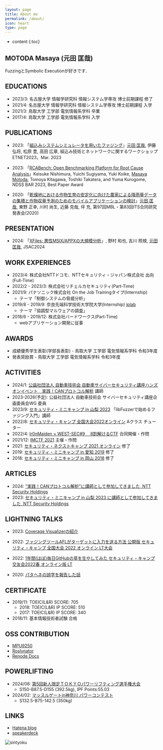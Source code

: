 ```yaml
---
layout: page
title: About me
permalink: /about/
icon: heart
type: page
---
```


* content
{:toc}

## MOTODA Masaya (元田 匡哉)

FuzzingとSymbolic Executionが好きです．

## EDUCATIONS

- 2023/3: 名古屋大学 情報学研究科 情報システム学専攻 博士前期課程 修了
- 2021/4: 名古屋大学 情報学研究科 情報システム学専攻 博士前期課程 入学
- 2021/3: 鳥取大学 工学部 電気情報系学科 卒業
- 2017/4: 鳥取大学 工学部 電気情報系学科 入学

## PUBLICATIONS

- 2023: 「[組込みシステムシミュレータを用いたファジング](http://id.nii.ac.jp/1001/00225409/)」<u>元田 匡哉</u>, 伊藤 弘将, 松原 豊, 高田 広章, 組込み技術とネットワークに関するワークショップ ETNET2023，Mar. 2023

- 2023: 「[RCABench: Open Benchmarking Platform for Root Cause Analysis](https://arxiv.org/abs/2303.05029)」Keisuke Nishimura, Yuichi Sugiyama, Yuki Koike, <u>Masaya Motoda</u>, Tomoya Kitagawa, Toshiki Takatera, and Yuma Kurogome, NDSS BAR 2023, Best Paper Award

- 2020: 「[乾燥地における作物生育の安定化に向けた農家による降雨量データの集積と作物収量予測のためのモバイルアプリケーションの検討](http://id.nii.ac.jp/1001/00207751/)」<u>元田 匡哉</u>, 東野 正幸, 川村 尚生, 近藤 克哉, 坪 充, 第97回MBL・第83回ITS合同研究発表会(2020)

## PRESENTATION

- 2024: 「[XFiles: 悪性MSIX/APPXの大規模分析](https://jsac.jpcert.or.jp/timetable.html)」, 野村 和也, 吉川 照規, <u>元田 匡哉</u>, JSAC2024

## WORK EXPERIENCES

- 2023/4: 株式会社NTTドコモ、NTTセキュリティ・ジャパン株式会社 出向(Full-Time)
- 2022/2 - 2023/3: 株式会社リチェルカセキュリティ(Part-Time)
- 2021/9: パナソニック株式会社 On the Job Trainingタイプ(Internship)
  - テーマ「制御システムの脅威分析」
- 2019/8 - 2019/9: 奈良先端科学技術大学院大学(Internship) [iplab](https://iplab.naist.jp/ja/members/interns/)
  - テーマ「協調型マルウェアの調査」
- 2018/6 - 2019/12: 株式会社バードワークス(Part-Time)
  - webアプリケーション開発に従事

## AWARDS

- 成績優秀学生表彰(学部長表彰) - 鳥取大学 工学部 電気情報系学科 令和3年度
- 発表奨励賞 - 鳥取大学 工学部 電気情報系学科 令和3年度

## ACTIVITIES

- 2024/1: [公益社団法人 自動車技術会 自動車サイバーセキュリティ講座ハンズオンイベント　実践！CANプロトコル解析](https://www.jsae.or.jp/event/detail/742/) 講師
- 2023-2026(予定): 公益社団法人 自動車技術会 サイバーセキュリティ講座企画委員会WG 委員
- 2023/9: [セキュリティ・ミニキャンプ in 山梨 2023](https://www.security-camp.or.jp/minicamp/yamanashi2023.html) 「libFuzzerで始めるファジング入門」講師
- 2022/8: [セキュリティ・キャンプ 全国大会2022オンライン](https://www.ipa.go.jp/jinzai/camp/2022/zenkoku2022_index.html) Aクラス チューター
- 2022/4: [Ir0nMaiden × WEST-SEC#9 　8割解けるCTF](https://west-sec.connpass.com/event/238676/) 合同開催・作問
- 2021/12: [IMCTF 2021](https://github.com/msymt/ctf-writeup/tree/main/imctf2021)  主催・作問
- 2021: [セキュリティ・ネクストキャンプ 2021 オンライン](https://www.ipa.go.jp/jinzai/camp/2021/next2021_index.html) 修了
- 2019: [セキュリティ・ミニキャンプ in 愛知 2019](https://www.security-camp.or.jp/minicamp/aichi2019.html) 修了
- 2018: [セキュリティ・ミニキャンプ in 岡山 2018](https://www.security-camp.or.jp/minicamp/okayama2018.html) 修了

## ARTICLES

- 2024: ["実践！CANプロトコル解析"に講師として参加してきました, NTT Security Holdings](https://jp.security.ntt/tech_blog/jsae-scis-2024)
- 2023: [セキュリティ・ミニキャンプ in 山梨 2023 に講師として参加してきました, NTT Security Holdings](https://jp.security.ntt/tech_blog/seccamp-yamanashi-2023)

## LIGHTNING TALKS

- 2023: [Coverage Visualizerの紹介](https://speakerdeck.com/msymt/coverage-visualizernoshao-jie)
- 2022: [ファジングツールAFLがターゲットに入力を送る方法 公開版 セキュリティ・キャンプ 全国大会 2022 オンライン LT大会](https://speakerdeck.com/msymt/sekiyuriteikiyanpuquan-guo-da-hui-ltda-hui)
- 2022: [1年間(ほぼ)毎日GitHubの草を生やしてみた セキュリティ・キャンプ交友会2022春 オンライン版 LT](https://speakerdeck.com/msymt/sekiyuriteikiyanpujiao-you-hui-2022chun-onrainban-lt)

- 2020: [パタヘネの誤字を報告した話](https://speakerdeck.com/msymt/patahenefalsewu-riwobao-gao-sitahua)


## CERTIFICATE

- 2019/11: TOEIC(L&R) SCORE: 705
  - 2018: TOEIC(L&R) IP SCORE: 510
  - 2017: TOEIC(L&R) IP SCORE: 340
- 2018/11: 基本情報技術者試験 合格

## OSS CONTRIBUTION

- [MPU9250](https://github.com/hideakitai/MPU9250/pull/58)
- [Roslynator](https://github.com/JosefPihrt/Roslynator/pull/936)
- [Renode Docs](https://github.com/renode/renode-docs/pull/30)

## POWERLIFTING

- 2024/06: [第5回新人限定ＴＯＫＹＯパワーリフティング選手権大会](https://powerlifting.tokyo/wp-content/uploads/2024/06/cfb3c2de82d2f536b4787dcf4cd750e4.pdf)
  - S150-B87.5-D155 (392.5kg), IPF Points:55.03
- 2024/02: [マッスルゲートin神奈川 パワーコンテスト](https://musclegate.jp/wp-content/uploads/2024/02/MGP2024%E3%83%91%E3%83%AF%E3%83%BC%E3%82%B3%E3%83%B3%E3%83%86%E3%82%B9%E3%83%88%E7%B5%90%E6%9E%9C%E8%A1%A8_merged.pdf)
  - S132.5-B75-142.5 (350kg)

## LINKS

- [Hatena blog](https://msy2456.hatenablog.com/)
- [speakerdeck](https://speakerdeck.com/msymt)
<!-- - [AtCoder](https://atcoder.jp/users/pynam24) -->


![sintyoku](https://grass-graph.appspot.com/images/msymt.png)
